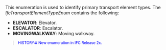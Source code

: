 ﻿This enumeration is used to identify primary transport element types. The _IfcTransportElementTypeEnum_ contains the following:

*  **ELEVATOR**: Elevator. 
*  **ESCALATOR**: Escalator. 
*  **MOVINGWALKWAY**: Moving walkway. 

> <small><font color="#0000FF">HISTORY:# New enumeration in
      IFC Release 2x.</font></small>